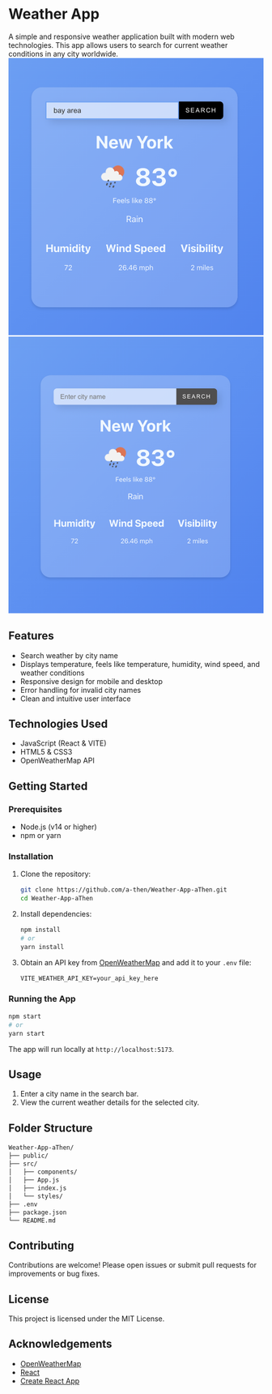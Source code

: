# Weather App

A simple and responsive weather application built with modern web technologies. This app allows users to search for current weather conditions in any city worldwide.
![Demo](/public/blueWeather.png)
![Search Button disabled](/public/disabledButton.png)

## Features

- Search weather by city name
- Displays temperature, feels like temperature, humidity, wind speed, and weather conditions
- Responsive design for mobile and desktop
- Error handling for invalid city names
- Clean and intuitive user interface

## Technologies Used

- JavaScript (React & VITE)
- HTML5 & CSS3
- OpenWeatherMap API

## Getting Started

### Prerequisites

- Node.js (v14 or higher)
- npm or yarn

### Installation

1. Clone the repository:
    ```bash
    git clone https://github.com/a-then/Weather-App-aThen.git
    cd Weather-App-aThen
    ```

2. Install dependencies:
    ```bash
    npm install
    # or
    yarn install
    ```

3. Obtain an API key from [OpenWeatherMap](https://openweathermap.org/api) and add it to your `.env` file:
    ```
    VITE_WEATHER_API_KEY=your_api_key_here
    ```

### Running the App

```bash
npm start
# or
yarn start
```

The app will run locally at `http://localhost:5173`.

## Usage

1. Enter a city name in the search bar.
2. View the current weather details for the selected city.

## Folder Structure

```
Weather-App-aThen/
├── public/
├── src/
│   ├── components/
│   ├── App.js
│   ├── index.js
│   └── styles/
├── .env
├── package.json
└── README.md
```

## Contributing

Contributions are welcome! Please open issues or submit pull requests for improvements or bug fixes.

## License

This project is licensed under the MIT License.

## Acknowledgements

- [OpenWeatherMap](https://openweathermap.org/)
- [React](https://react.dev/)
- [Create React App](https://create-react-app.dev/)